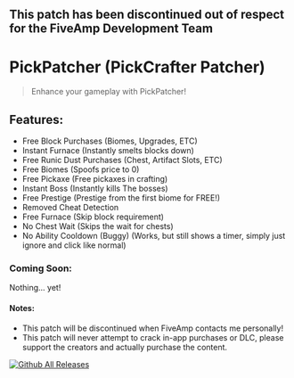 ## This patch has been discontinued out of respect for the FiveAmp Development Team

# PickPatcher (PickCrafter Patcher)
> Enhance your gameplay with PickPatcher!

## Features:
* Free Block Purchases (Biomes, Upgrades, ETC)
* Instant Furnace (Instantly smelts blocks down)
* Free Runic Dust Purchases (Chest, Artifact Slots, ETC)
* Free Biomes (Spoofs price to 0)
* Free Pickaxe (Free pickaxes in crafting)
* Instant Boss (Instantly kills The bosses)
* Free Prestige (Prestige from the first biome for FREE!)
* Removed Cheat Detection
* Free Furnace (Skip block requirement)
* No Chest Wait (Skips the wait for chests)
* No Ability Cooldown (Buggy) (Works, but still shows a timer, simply just ignore and click like normal)


### Coming Soon:
Nothing... yet!



#### Notes: 
* This patch will be discontinued when FiveAmp contacts me personally!
* This patch will never attempt to crack in-app purchases or DLC, please support the creators and actually purchase the content.

[![Github All Releases](https://img.shields.io/github/downloads/ValenityGameTrainers/PickCrafter/total.svg)]()

